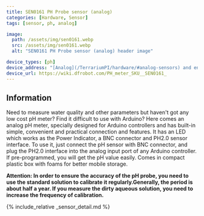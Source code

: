 ```yaml
---
title: SEN0161 PH Probe sensor (analog)
categories: [Hardware, Sensor]
tags: [sensor, ph, analog]

image:
  path: /assets/img/sen0161.webp
  src: /assets/img/sen0161.webp
  alt: "SEN0161 PH Probe sensor (analog) header image"

device_types: [ph]
device_address: "[Analog](/TerrariumPI/hardware/#analog-sensors) and enter port number <br />Ex: `1`"
device_url: https://wiki.dfrobot.com/PH_meter_SKU__SEN0161_
---
```


## Information
Need to measure water quality and other parameters but haven't got any low cost pH meter? Find it difficult to use with Arduino? Here comes an analog pH meter, specially designed for Arduino controllers and has built-in simple, convenient and practical connection and features. It has an LED which works as the Power Indicator, a BNC connector and PH2.0 sensor interface. To use it, just connect the pH sensor with BNC connector, and plug the PH2.0 interface into the analog input port of any Arduino controller. If pre-programmed, you will get the pH value easily. Comes in compact plastic box with foams for better mobile storage.

**Attention: In order to ensure the accuracy of the pH probe, you need to use the standard solution to calibrate it regularly.Generally, the period is about half a year. If you measure the dirty aqueous solution, you need to increase the frequency of calibration.**

{% include_relative _sensor_detail.md %}